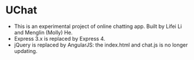 # UChat

* This is an experimental project of online chatting app. Built by Lifei Li and Menglin (Molly) He.
* Express 3.x is replaced by Express 4.
* jQuery is replaced by AngularJS: the index.html and chat.js is no longer updating.